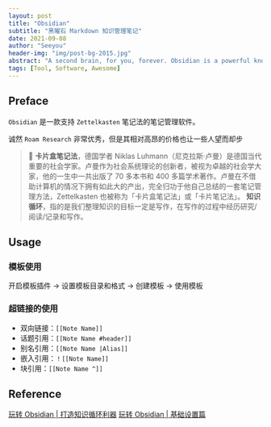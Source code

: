 ```yaml
---
layout: post
title: "Obsidian"
subtitle: "黑曜石 Markdown 知识管理笔记"
date: 2021-09-08
author: "Seeyou"
header-img: "img/post-bg-2015.jpg"
abstract: "A second brain, for you, forever. Obsidian is a powerful knowledge base on top of a local folder of plain text Markdown files."
tags: [Tool, Software, Awesome]
---
```


## Preface

`Obsidian` 是一款支持 `Zettelkasten` 笔记法的笔记管理软件。

诚然 `Roam Research` 非常优秀，但是其相对高昂的价格也让一些人望而却步

> :notebook:
> **卡片盒笔记法**，德国学者 Niklas Luhmann（尼克拉斯·卢曼）是德国当代重要的社会学家。卢曼作为社会系统理论的创新者，被视为卓越的社会学大家，他的一生中一共出版了 70 多本书和 400 多篇学术著作。卢曼在不借助计算机的情况下拥有如此大的产出，完全归功于他自己总结的一套笔记管理方法，Zettelkasten 也被称为「卡片盒笔记法」或「卡片笔记法」。
> **知识循环**，指的是我们整理知识的目标一定是写作，在写作的过程中经历研究/阅读/记录和写作。

## Usage

### 模板使用

开启模板插件 -> 设置模板目录和格式 -> 创建模板 -> 使用模板

### 超链接的使用

- 双向链接：`[[Note Name]]`
- 话题引用：`[[Note Name #header]]`
- 别名引用：`[[Note Name |Alias]]`
- 嵌入引用：`！[[Note Name]]`
- 块引用：`[[Note Name ^]]`

## Reference

[玩转 Obsidian \| 打造知识循环利器](https://sspai.com/post/62414)
[玩转 Obsidian \| 基础设置篇](https://sspai.com/post/63481)